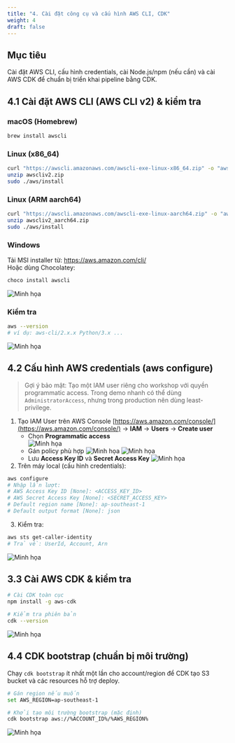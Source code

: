 ```yaml
---
title: "4. Cài đặt công cụ và cấu hình AWS CLI, CDK"
weight: 4
draft: false
---
```


## Mục tiêu
Cài đặt AWS CLI, cấu hình credentials, cài Node.js/npm (nếu cần) và cài AWS CDK để chuẩn bị triển khai pipeline bằng CDK.

## 4.1 Cài đặt AWS CLI (AWS CLI v2) & kiểm tra

### macOS (Homebrew)
```bash
brew install awscli
```

### Linux (x86_64)
```bash
curl "https://awscli.amazonaws.com/awscli-exe-linux-x86_64.zip" -o "awscliv2.zip"
unzip awscliv2.zip
sudo ./aws/install
```

### Linux (ARM aarch64)
```bash
curl "https://awscli.amazonaws.com/awscli-exe-linux-aarch64.zip" -o "awscliv2_aarch64.zip"
unzip awscliv2_aarch64.zip
sudo ./aws/install
```

### Windows
Tải MSI installer từ: https://aws.amazon.com/cli/  
Hoặc dùng Chocolatey:
```powershell
choco install awscli
```
![Minh họa](/images/download.png)
### Kiểm tra
```bash
aws --version
# ví dụ: aws-cli/2.x.x Python/3.x ...
```
![Minh họa](/images/version.png)
## 4.2 Cấu hình AWS credentials (aws configure)

> Gợi ý bảo mật: Tạo một IAM user riêng cho workshop với quyền programmatic access. Trong demo nhanh có thể dùng `AdministratorAccess`, nhưng trong production nên dùng least-privilege.

1. Tạo IAM User trên AWS Console [https://aws.amazon.com/console/](https://aws.amazon.com/console/) → **IAM** → **Users** → **Create user**  
   - Chọn **Programmatic access**  
![Minh họa](/images/IAM1.png)
   - Gán policy phù hợp 
![Minh họa](/images/IAM2.png)
![Minh họa](/images/IAM3.png)
   - Lưu **Access Key ID** và **Secret Access Key**
![Minh họa](/images/IAM4.png)
2. Trên máy local (cấu hình credentials):
```bash
aws configure
# Nhập lần lượt:
# AWS Access Key ID [None]: <ACCESS_KEY_ID>
# AWS Secret Access Key [None]: <SECRET_ACCESS_KEY>
# Default region name [None]: ap-southeast-1
# Default output format [None]: json
```

3. Kiểm tra:
```bash
aws sts get-caller-identity
# Trả về: UserId, Account, Arn
```
![Minh họa](/images/IAM5.png)

## 3.3 Cài AWS CDK & kiểm tra
```bash
# Cài CDK toàn cục
npm install -g aws-cdk

# Kiểm tra phiên bản
cdk --version
```
![Minh họa](/images/IAM6.png)

## 4.4 CDK bootstrap (chuẩn bị môi trường)

Chạy `cdk bootstrap` ít nhất một lần cho account/region để CDK tạo S3 bucket và các resources hỗ trợ deploy.

```bash
# Gán region nếu muốn
set AWS_REGION=ap-southeast-1

# Khởi tạo môi trường bootstrap (mặc định)
cdk bootstrap aws://%ACCOUNT_ID%/%AWS_REGION%
```
![Minh họa](/images/IAM7.png)
